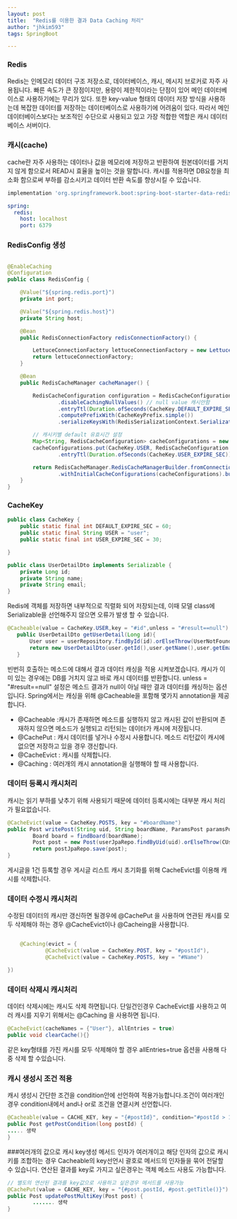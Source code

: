 ```yaml
---
layout: post
title:  "Redis를 이용한 결과 Data Caching 처리"
author: "jhkim593"
tags: SpringBoot

---
```


### Redis
Redis는 인메모리 데이터 구조 저장소로, 데이터베이스, 캐시, 메시지 브로커로 자주 사용됩니다. 빠른 속도가 큰 장점이지만, 용량이 제한적이라는 단점이 있어 메인 데이터베이스로 사용하기에는 무리가 있다.
또한 key-value 형태의 데이터 저장 방식을 사용하는데 복잡한 데이터를 저장하는 데이터베이스로 사용하기에 어려움이 있다. 따라서 메인 데이터베이스보다는 보조적인 수단으로 사용되고 있고 가장 적합한 역할은 캐시 데이터 베이스 서버이다.

### 캐시(cache)
cache란 자주 사용하는 데이터나 값을 메모리에 저장하고 반환하여 원본데이터를 거치지 않게 함으로서 READ시 효율을 높이는 것을 말합니다. 캐시를 적용하면 DB요청을 최소화 함으로써 부하를 감소시키고 데이터 반환 속도를 향상시킬 수 있습니다.

~~~gradle
implementation 'org.springframework.boot:spring-boot-starter-data-redis'
~~~

~~~yml
spring:
  redis:
    host: localhost
    port: 6379
~~~

### RedisConfig 생성
~~~java

@EnableCaching
@Configuration
public class RedisConfig {

    @Value("${spring.redis.port}")
    private int port;

    @Value("${spring.redis.host}")
    private String host;

    @Bean
    public RedisConnectionFactory redisConnectionFactory() {

        LettuceConnectionFactory lettuceConnectionFactory = new LettuceConnectionFactory(host, port);
        return lettuceConnectionFactory;
    }

    @Bean
    public RedisCacheManager cacheManager() {

        RedisCacheConfiguration configuration = RedisCacheConfiguration.defaultCacheConfig()
                .disableCachingNullValues() // null value 캐시안함
                .entryTtl(Duration.ofSeconds(CacheKey.DEFAULT_EXPIRE_SEC)) // 캐시의 기본 유효시간 설정
                .computePrefixWith(CacheKeyPrefix.simple())
                .serializeKeysWith(RedisSerializationContext.SerializationPair.fromSerializer(new StringRedisSerializer())); // redis 캐시 데이터 저장방식을 StringSeriallizer로 지정

        // 캐시키별 default 유효시간 설정
        Map<String, RedisCacheConfiguration> cacheConfigurations = new HashMap<>();
        cacheConfigurations.put(CacheKey.USER, RedisCacheConfiguration.defaultCacheConfig()
                .entryTtl(Duration.ofSeconds(CacheKey.USER_EXPIRE_SEC)));

        return RedisCacheManager.RedisCacheManagerBuilder.fromConnectionFactory(redisConnectionFactory()).cacheDefaults(configuration)
                .withInitialCacheConfigurations(cacheConfigurations).build();
    }
}
~~~

### CacheKey

~~~java
public class CacheKey {
    public static final int DEFAULT_EXPIRE_SEC = 60;
    public static final String USER = "user";
    public static final int USER_EXPIRE_SEC = 30;

}
~~~

~~~java
public class UserDetailDto implements Serializable {
    private Long id;
    private String name;
    private String email;
}
~~~
Redis에 객체를 저장하면 내부적으로 직렬화 되어 저장되는데, 이때 모델 class에 Serializable을 선언해주지 않으면 오류가 발생 할 수 있습니다.


~~~java
@Cacheable(value = CacheKey.USER,key = "#id",unless = "#result==null")
   public UserDetailDto getUserDetail(Long id){
       User user = userRepository.findById(id).orElseThrow(UserNotFoundException::new);
       return new UserDetailDto(user.getId(),user.getName(),user.getEmail());
   }
~~~
빈번히 호출하는 메소드에 대해서 결과 데이터 캐싱을 적용 시켜보겠습니다. 캐시가 이미 있는 경우에는 DB를 거치지 않고 바로 캐시 데이터를 반환합니다.
unless = "#result==null" 설정은 메소드 결과가 null이 아닐 때만 결과 데이터를 캐싱하는 옵션입니다.
Spring에서는 캐싱을 위해 @Cacheable을 포함해 몇가지 annotation을 제공합니다.

- @Cacheable :캐시가 존재하면 메소드를 실행하지 않고 캐시된 값이 반환되며 존재하지 않으면 메소드가 실행되고 리턴되는 데이터가 캐시에 저장됩니다.
- @CachePut : 캐시 데이터를 넣거나 수정시 사용합니다. 메소드 리턴값이 캐시에 없으면 저장하고 있을 경우 갱신합니다.
- @CacheEvict : 캐시를 삭제합니다.
- @Caching : 여러개의 캐시 annotation을 실행해야 할 때 사용합니다.

### 데이터 등록시 캐시처리
캐시는 읽기 부하를 낮추기 위해 사용되기 때문에 데이터 등록시에는 대부분 캐시 처리가 필요없습니다.

~~~java
@CacheEvict(value = CacheKey.POSTS, key = "#boardName")
public Post writePost(String uid, String boardName, ParamsPost paramsPost) {
        Board board = findBoard(boardName);
        Post post = new Post(userJpaRepo.findByUid(uid).orElseThrow(CUserNotFoundException::new), board, paramsPost.getAuthor(), paramsPost.getTitle(), paramsPost.getContent());
        return postJpaRepo.save(post);
}
~~~
게시글을 1건 등록할 경우 게시글 리스트 캐시 초기화를 위해 CacheEvict를 이용해 캐시를 삭제합니다.

### 데이터 수정시 캐시처리
수정된 데이터의 캐시만 갱신하면 될경우에 @CachePut 을 사용하며 연관된 캐시를 모두 삭제해야 하는 경우 @CacheEvict이나 @Cacheing을 사용합니다.

~~~java

    @Caching(evict = {
            @CacheEvict(value = CacheKey.POST, key = "#postId"),
            @CacheEvict(value = CacheKey.POSTS, key = "#Name")

})
~~~


### 데이터 삭제시 캐시처리
데이터 삭제시에는 캐시도 삭제 하면됩니다. 단일건인경우 CacheEvict를 사용하고 여러 캐시를 지우기 위해서는 @Caching 을 사용하면 됩니다.

~~~java
@CacheEvict(cacheNames = {"User"}, allEntries = true)
public void clearCache(){}
~~~
같은 key형태를 가진 캐시를 모두 삭제해야 할 경우 allEntries=true 옵션을 사용해 다중 삭제 할 수있습니다.

### 캐시 생성시 조건 적용
캐시 생성시 간단한 조건을 condition안에 선언하여 적용가능합니다.조건이 여러개인 경우 condition내에서 and나 or로 조건을 연결시켜 선언합니다.
~~~java
@Cacheable(value = CACHE_KEY, key = "{#postId}", condition="#postId > 10")
public Post getPostCondition(long postId) {
..... 생략
}
~~~

###여러개의 값으로 캐시 key생성
메서드 인자가 여러개이고 해당 인자의 값으로 캐시키를 조합하는 경우 Cacheable의 key선언시 괄호로 메서드의 인자들을 묶어 전달할 수 있습니다. 연산된 결과를 key로 가지고 싶은경우는 객체 메소드 사용도 가능합니다.
~~~java
// 별도의 연산된 결과를 key값으로 사용하고 싶은경우 메서드를 사용가능
@CachePut(value = CACHE_KEY, key = "{#post.postId, #post.getTitle()}")
public Post updatePostMultiKey(Post post) {
        ....... 생략
}
~~~
